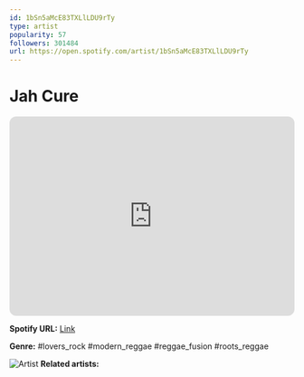 ```yaml
---
id: 1bSn5aMcE83TXLlLDU9rTy
type: artist
popularity: 57
followers: 301484
url: https://open.spotify.com/artist/1bSn5aMcE83TXLlLDU9rTy
---
```

# Jah Cure

<iframe style="border-radius:12px" src="https://open.spotify.com/embed/artist/1bSn5aMcE83TXLlLDU9rTy" width="100%" height="352" frameBorder="0" allowfullscreen="" allow="autoplay; clipboard-write; encrypted-media; fullscreen; picture-in-picture" loading="lazy"></iframe>

**Spotify URL:** [Link](https://open.spotify.com/artist/1bSn5aMcE83TXLlLDU9rTy)

**Genre:**  #lovers_rock #modern_reggae #reggae_fusion #roots_reggae

![Artist](https://i.scdn.co/image/ab6761610000e5ebaea7247b136270010f16c2f5)
**Related artists:**

